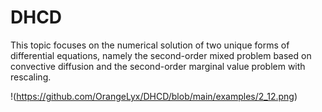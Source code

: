 # DHCD
This topic focuses on the numerical solution of two unique forms of differential equations, namely the second-order mixed problem based on convective diffusion and the second-order marginal value problem with rescaling.

!(https://github.com/OrangeLyx/DHCD/blob/main/examples/2_12.png)
